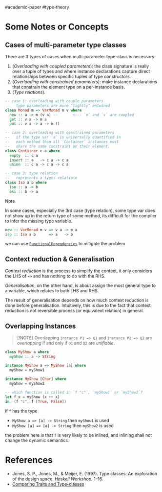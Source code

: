 #academic-paper #type-theory 

# Some Notes or Concepts

## Cases of multi-parameter type classes

There are 3 types of cases when multi-parameter type-class is necessary:

1. (_Overloading with coupled parameters_): the class signature is really over a tuple of types and where instance declarations capture direct relationships between specific tuples of type constructors.
2. (_Overloading with constrained parameters_): make instance declarations that constrain the element type on a per-instance basis.
3. (_Type relations_).


```haskell
-- case 1: overloading with couple parameters
--   type parameters are more "tightly" entwined
class Monad m => VarMonad m v where
  new :: a -> m (v a) --       <--- `m` and `v` are coupled  
  get :: v a -> m a
  put :: v a -> a -> m ()

-- case 2: overloading with constrained parameters
--   if the type var `a` is universally quantified in 
--   each method then all `Container` instances must
--   share the same constraint on their element.
class Container c a where
  empty  :: c a
  insert :: a   -> c a -> c a
  union  :: c a -> c a -> c a

-- case 3: type relation
--   represents a types relatioin  
class Iso a b where 
  iso :: a -> b
  osi :: b -> a

```


>[!NOTE]
>In some cases, especially the 3rd case (type relation), some type var does not show up in the return type of some method, its difficult for the compiler to infer the missing type variable. 
>
>```haskell
>new :: VarMonad m v => v a -> m a 
>iso :: Iso a b      => a   -> b
>```
> we can use [`FunctionalDependencies`](https://ghc.gitlab.haskell.org/ghc/doc/users_guide/exts/functional_dependencies.html#) to mitigate the problem

## Context reduction & Generalisation

_Context reduction_ is the process to simplify the context, it only considers the LHS of ` => ` and has nothing to do with the RHS.

_Generalisation_, on the other hand, is about assign the most general type to a variable, which relates to both LHS and RHS.

The result of generalisation depends on how much context reduction is done before generalisation. Intuitively, this is due to the fact that context reduction is not reversible process (or equivalent relation) in general.

## Overlapping Instances

>[!NOTE] Overlapping
> `instance P1 => Q1` and `instance P2 => Q2` are _overlapping_ if and only if `Q1` and `Q2` are _unifiable_.


```haskell
class MyShow a where
  myShow :: a -> String

instance MyShow a => MyShow [a] where
  myShow = myShow1
  
instance MyShow [Char] where
  myShow = myShow2

-- which function is called in `f "c"`, `myShow1` or `myShow2`?
let f x = myShow (x ++ x)
in  (f "c", f [True, False])
```

if `f` has the type
- `MyShow a => [a] -> String` then `myShow1` is used 
- `MyShow [a] => [a] -> String` then `myShow2` is used

the problem here is that `f` is very likely to be inlined, and inlining shall not change the dynamic semantics.

# References

- Jones, S. P., Jones, M., & Meijer, E. (1997). Type classes: An exploration of the design space. _Haskell Workshop_, 1–16.
- [Comparing Traits and Type-classes](https://terbium.io/2021/02/traits-typeclasses/)
